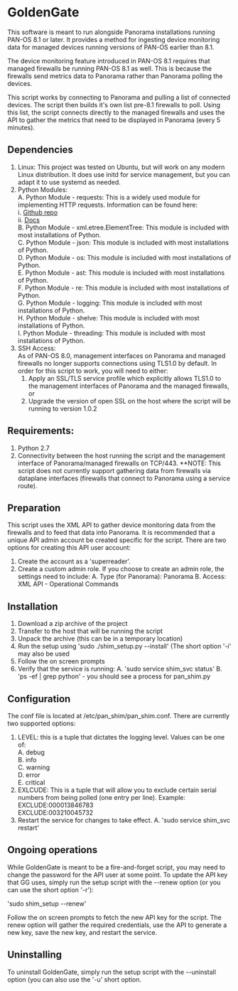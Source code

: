 # GoldenGate

This software is meant to run alongside Panorama installations running PAN-OS 8.1
or later. It provides a method for ingesting device monitoring data for managed
devices running versions of PAN-OS earlier than 8.1.


The device monitoring feature introduced in PAN-OS 8.1 requires that managed
firewalls be running PAN-OS 8.1 as well. This is because the firewalls send 
metrics data to Panorama rather than Panorama polling the devices.

This script works by connecting to Panorama and pulling a list of connected
devices. The script then builds it's own list pre-8.1 firewalls to poll. Using
this list, the script connects directly to the managed firewalls and uses the
API to gather the metrics that need to be displayed in Panorama (every 5 minutes).

## Dependencies

  1. Linux: This project was tested on Ubuntu, but will work on any modern Linux distribution. It does use initd for service management, but you can adapt it to use systemd as needed.
  2. Python Modules:  
    A. Python Module - requests: This is a widely used module for implementing HTTP requests. Information can be found here:  
      i. [Github repo](https://github.com/requests/requests)  
      ii. [Docs](http://docs.python-requests.org/en/master/)  
    B. Python Module - xml.etree.ElementTree: This module is included with most installations of Python.  
    C. Python Module - json: This module is included with most installations of Python.  
    D. Python Module - os: This module is included with most installations of Python.  
    E. Python Module - ast: This module is included with most installations of Python.  
    F. Python Module - re: This module is included with most installations of Python.  
    G. Python Module - logging: This module is included with most installations of Python.  
    H. Python Module - shelve: This module is included with most installations of Python.  
    I. Python Module - threading: This module is included with most installations of Python.  
  3. SSH Access:  
      As of PAN-OS 8.0, management interfaces on Panorama and managed firewalls no longer supports connections using TLS1.0 by default. In order for this script to work, you will need to either:  
        1. Apply an SSL/TLS service profile which explicitly allows TLS1.0 to the management interfaces of Panorama and the managed firewalls, or  
        2. Upgrade the version of open SSL on the host where the script will be running to version 1.0.2
  
  
## Requirements:
  
  1. Python 2.7
  2. Connectivity between the host running the script and the management interface of Panorama/managed firewalls on TCP/443.
  **NOTE: This script does not currently support gathering data from firewalls via dataplane interfaces (firewalls that connect to Panorama using a service route).


## Preparation

This script uses the XML API to gather device monitoring data from the firewalls and to feed that data into Panorama. It is recommended that a unique API admin account be created specific for the script. There are two options for creating this API user account:
  1. Create the account as a 'superreader'.
  2. Create a custom admin role. If you choose to create an admin role, the settings need to include:
    A. Type (for Panorama): Panorama
    B. Access: XML API - Operational Commands

## Installation

1. Download a zip archive of the project
2. Transfer to the host that will be running the script
3. Unpack the archive (this can be in a temporary location)
4. Run the setup using 'sudo ./shim_setup.py --install' (The short option '-i' may also be used
5. Follow the on screen prompts
6. Verify that the service is running:
  A. 'sudo service shim_svc status'
  B. 'ps -ef | grep python' - you should see a process for pan_shim.py

## Configuration

The conf file is located at /etc/pan_shim/pan_shim.conf. There are currently two supported options:
  1. LEVEL: this is a tuple that dictates the logging level. Values can be one of:  
    A. debug  
    B. info  
    C. warning  
    D. error  
    E. critical  
  2. EXLCUDE: This is a tuple that will allow you to exclude certain serial numbers from being polled (one entry per line). Example:  
      EXCLUDE:000013846783  
      EXCLUDE:003210045732  
  3. Restart the service for changes to take effect.
    A. 'sudo service shim_svc restart'
    
 ## Ongoing operations

 While GoldenGate is meant to be a fire-and-forget script, you may need to change the password for the API user at some point. To update the API key that GG uses, simply run the setup script with the --renew option (or you can use the short option '-r'):

 'sudo shim_setup --renew'

 Follow the on screen prompts to fetch the new API key for the script. The renew option will gather the required credentials, use the API to generate a new key, save the new key, and restart the service.



 ## Uninstalling

 To uninstall GoldenGate, simply run the setup script with the --uninstall option (you can also use the '-u' short option.

    

